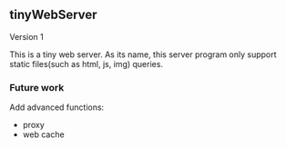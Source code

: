 <h2>tinyWebServer</h2>
<span>Version 1</span>
<p>This is a tiny web server. As its name, this server program only support static files(such as html, js, img) queries.</p>
<h3>Future work</h3>
<p>Add advanced functions:</p>
<ul>
	<li>proxy</li>
	<li>web cache</li>
</ul>